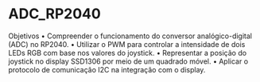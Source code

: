 # ADC_RP2040
Objetivos • Compreender o funcionamento do conversor analógico-digital (ADC) no RP2040. • Utilizar o PWM para controlar a intensidade de dois LEDs RGB com base nos valores do joystick. • Representar a posição do joystick no display SSD1306 por meio de um quadrado móvel. • Aplicar o protocolo de comunicação I2C na integração com o display.
